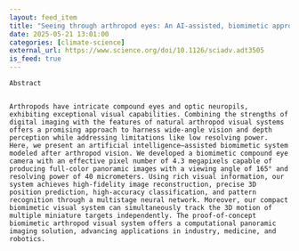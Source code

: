 ```yaml
---
layout: feed_item
title: "Seeing through arthropod eyes: An AI-assisted, biomimetic approach for high-resolution, multi-task imaging | Science Advances"
date: 2025-05-21 13:01:00
categories: [climate-science]
external_url: https://www.science.org/doi/10.1126/sciadv.adt3505
is_feed: true
---
```



 
  
   
    Abstract
   
   
    Arthropods have intricate compound eyes and optic neuropils, exhibiting exceptional visual capabilities. Combining the strengths of digital imaging with the features of natural arthropod visual systems offers a promising approach to harness wide-angle vision and depth perception while addressing limitations like low resolving power. Here, we present an artificial intelligence–assisted biomimetic system modeled after arthropod vision. We developed a biomimetic compound eye camera with an effective pixel number of 4.3 megapixels capable of producing full-color panoramic images with a viewing angle of 165° and resolving power of 40 micrometers. Using rich visual information, our system achieves high-fidelity image reconstruction, precise 3D position prediction, high-accuracy classification, and pattern recognition through a multistage neural network. Moreover, our compact biomimetic visual system can simultaneously track the 3D motion of multiple miniature targets independently. The proof-of-concept biomimetic arthropod visual system offers a computational panoramic imaging solution, advancing applications in industry, medicine, and robotics.
   
  
 


